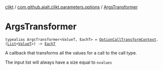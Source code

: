 [clikt](../index.md) / [com.github.ajalt.clikt.parameters.options](index.md) / [ArgsTransformer](./-args-transformer.md)

# ArgsTransformer

`typealias ArgsTransformer<ValueT, EachT> = `[`OptionCallTransformContext`](-option-call-transform-context/index.md)`.(`[`List`](https://kotlinlang.org/api/latest/jvm/stdlib/kotlin.collections/-list/index.html)`<`[`ValueT`](-args-transformer.md#ValueT)`>) -> `[`EachT`](-args-transformer.md#EachT)

A callback that transforms all the values for a call to the call type.

The input list will always have a size equal to `nvalues`

